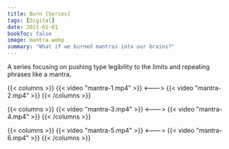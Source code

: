 ```yaml
---
title: Burn [Series]
tags: [Digital]
date: 2021-01-01
bookToc: false
image: mantra.webp
summary: "What if we burned mantras into our brains?"
---
```

A series focusing on pushing type legibility to the limits and repeating phrases like a mantra.

{{< columns >}}
{{< video "mantra-1.mp4" >}}
<--->
{{< video "mantra-2.mp4" >}}
{{< /columns >}}

{{< columns >}}
{{< video "mantra-3.mp4" >}}
<--->
{{< video "mantra-4.mp4" >}}
{{< /columns >}}

{{< columns >}}
{{< video "mantra-5.mp4" >}}
<--->
{{< video "mantra-6.mp4" >}}
{{< /columns >}}
